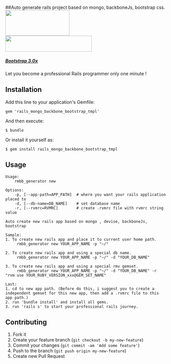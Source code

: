 ##Auto generate rails project based on mongo, backboneJs, bootstrap css. 
<a href="http://www.mongodb.org/downloads"><img src="http://media.mongodb.org/logo-mongodb.png" style="width: 200px; height: 80px;"/></a>   
<a href="http://backbonejs.org/"><img src="http://backbonejs.org/docs/images/backbone.png" style="width: 270px; height: 50px;"/></a>  
<h5><a href="http://getbootstrap.com/">Bootstrap 3.0x</a></h5>   

Let you become a professional Rails programmer only one minute !   

## Installation

Add this line to your application's Gemfile:

    gem 'rails_mongo_backbone_bootstrap_tmpl'

And then execute:

    $ bundle

Or install it yourself as:

    $ gem install rails_mongo_backbone_bootstrap_tmpl

## Usage
	
	Usage:
		rmbb_generator new

	Options:
		-p, [--app-path=APP_PATH]  # where you want your rails application placed to
		-d, [--db-name=DB_NAME]    # set database name
		-r, [--rvmrc=RVMRC]        # create .rvmrc file with rvmrc string value

	Auto create new rails app based on mongo , devise, backboneJs, bootstrap

	Sample:  
	1. To create new rails app and place it to current user home path.  
		 rmbb_generator new YOUR_APP_NAME -p "~/"  

	2. To create new rails app and using a special db name.   
		 rmbb_generator new YOUR_APP_NAME -p "~/" -d "YOUR_DB_NAME"  

	3. To create new rails app and using a special rmv gemset.  
		 rmbb_generator new YOUR_APP_NAME -p "~/" -d "YOUR_DB_NAME" -r "rvm use YOUR_RUBY_VERSION_xxx@GEM_SET_NAME"  

	Last: 
	1. cd to new app path. (Before do this, i suggest you to create a independent gemset for this new app, then add a .rvmrc file to this app path.) 
	2. run 'bundle install' and install all gems.  
	3. run 'rails s' to start your professional rails journey. 

## Contributing

1. Fork it
2. Create your feature branch (`git checkout -b my-new-feature`)
3. Commit your changes (`git commit -am 'Add some feature'`)
4. Push to the branch (`git push origin my-new-feature`)
5. Create new Pull Request
